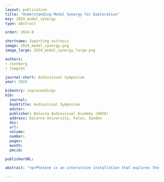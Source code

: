 ```yaml
---
layout: publication
title: "Understanding Modal Synergy for Exploration"
key: 2024_modal_synergy
type: abstract

order: 2024-8

shortname: Suporting astrovis
image: 2024_modal_synergy.png
image_large: 2024_modal_synergy_large.png

authors:
- ronnberg
- lowgren

journal-short: Audiovisual Symposium
year: 2024

bibentry: inproceedings
bib:
  journal: 
  booktitle: Audiovisual Symposium
  editor: 
  publisher: Dalarna Audiovisual Academy (DAVA)
  address: Dalarna University, Falun, Sweden
  doi: 
  url:
  volume:
  number:
  pages:
  month:
  pmcid:

publisherURL: 

abstract: "<p>Photone is an interactive installation that explores the sonification of visual images, enabling users to experience a fusion of color, sound, and interaction. By mapping hue and brightness values of image pixels to musical parameters, Photone creates a sensory experience where visual features are translated into auditory expressions. This work introduces the concept of modal synergy, where visual and auditory modalities integrate into a cohesive and emergent experience. Observational studies reveal that users engaging with Photone for extended periods focus on subtle, syntactic visual features rather than semantic content. To deepen understanding, we plan qualitative interviews with expert users, analyzing their interactions and reflections to uncover the nuanced experiential qualities of modal synergy.</p>"

---
```

